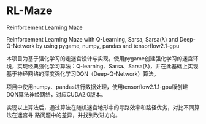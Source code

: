 # RL-Maze
Reinforcement Learning Maze

Reinforcement Learning Maze with Q-Learning, Sarsa, Sarsa(λ) and Deep-Q-Network by using pygame, numpy, pandas and tensorflow2.1-gpu

本项目为基于强化学习的走迷宫设计与实现，使用pygame创建强化学习的迷宫环境，实现经典强化学习算法：Q-learning、Sarsa、Sarsa(λ)，并在此基础上实现基于神经网络的深度强化学习DQN（Deep-Q-Network）算法。

项目中使用numpy、pandas进行数据处理，使用tensorflow2.1.1-gpu版创建DQN算法神经网络，对应CUDA2.0版本。

实现以上算法后，通过算法在随机迷宫地形中的寻路效率和路径优劣，对比不同算法在迷宫寻
路问题中的差异，并找到改进方向。
